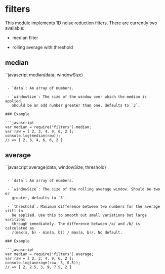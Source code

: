 filters
=======

This module implements 1D noise reduction filters. There are currently two
available:

 - median filter

 - rolling average with threshold

median
------

``javascript
median(data, windowSize)
```

 - `data`: An array of numbers.

 - `windowSize`: The size of the window over which the median is applied.
   Should be an odd number greater than one, defaults to `3`.

### Example

```javascript
var median = require('filters').median;
var raw = [ 2, 3, 4, 9, 6, 2 ];
console.log(median(raw));
// => [ 2, 3, 4, 6, 6, 2 ]
```

average
-------

``javascript
average(data, windowSize, threshold)
```

 - `data`: An array of numbers.

 - `windowSize`: The size of the rolling average window. Should be two or
   greater, defaults to `3`.

 - `threshold`: Maximum difference between two numbers for the average still to
   be applied. Use this to smooth out small variations but large varitions
   through immediately. The difference between /a/ and /b/ is calculated as
   /(max(a, b) - min(a, b)) / max(a, b)/. No default.

### Example

```javascript
var median = require('filters').average;
var raw = [ 2, 3, 4, 9, 6, 2 ];
console.log(average(raw, 3, 0.5));
// => [ 2, 2.5, 3, 9, 7.5, 2 ]
```

